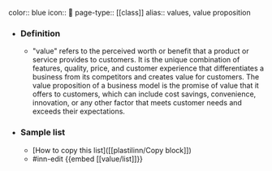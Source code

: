 color:: blue
icon:: 💎
page-type:: [[class]]
alias:: values, value proposition

- ### Definition 
  - "value" refers to the perceived worth or benefit that a product or service provides to customers. It is the unique combination of features, quality, price, and customer experience that differentiates a business from its competitors and creates value for customers. The value proposition of a business model is the promise of value that it offers to customers, which can include cost savings, convenience, innovation, or any other factor that meets customer needs and exceeds their expectations.
- ### Sample list
  - [How to copy this list]([[plastilinn/Copy block]])
  - #inn-edit {{embed [[value/list]]}}


